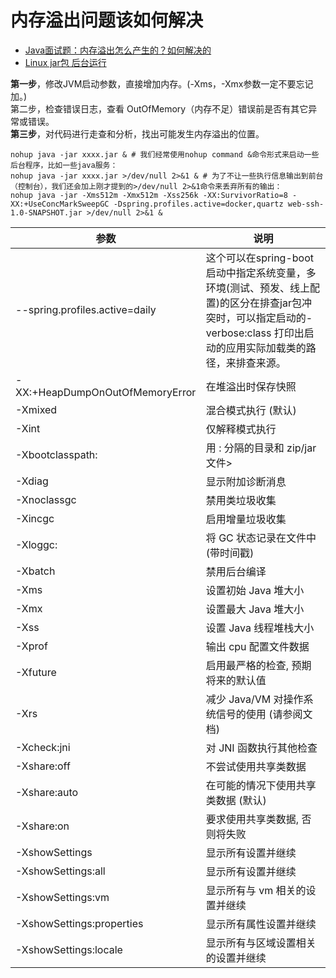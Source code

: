 # 内存溢出问题该如何解决

- [Java面试题：内存溢出怎么产生的？如何解决的](https://zhuanlan.zhihu.com/p/413237280)
- [Linux jar包 后台运行](https://blog.csdn.net/qq_30739519/article/details/51115075)

**第一步**，修改JVM启动参数，直接增加内存。(-Xms，-Xmx参数一定不要忘记加。)  
第二步，检查错误日志，查看 OutOfMemory（内存不足）错误前是否有其它异常或错误。  
**第三步**，对代码进行走查和分析，找出可能发生内存溢出的位置。

```shell
nohup java -jar xxxx.jar & # 我们经常使用nohup command &命令形式来启动一些后台程序，比如一些java服务：
nohup java -jar xxxx.jar >/dev/null 2>&1 & # 为了不让一些执行信息输出到前台（控制台），我们还会加上刚才提到的>/dev/null 2>&1命令来丢弃所有的输出：
nohup java -jar -Xms512m -Xmx512m -Xss256k -XX:SurvivorRatio=8 -XX:+UseConcMarkSweepGC -Dspring.profiles.active=docker,quartz web-ssh-1.0-SNAPSHOT.jar >/dev/null 2>&1 &
```

| 参数                            | 说明                                                                                                                                                                      |
| ------------------------------- | ------------------------------------------------------------------------------------------------------------------------------------------------------------------------- |
| --spring.profiles.active=daily  | 这个可以在spring-boot启动中指定系统变量，多环境(测试、预发、线上配置)的区分在排查jar包冲突时，可以指定启动的-verbose:class 打印出启动的应用实际加载类的路径，来排查来源。 |
| -XX:+HeapDumpOnOutOfMemoryError | 在堆溢出时保存快照                                                                                                                                                        |
| -Xmixed                         | 混合模式执行 (默认)                                                                                                                                                       |
| -Xint                           | 仅解释模式执行                                                                                                                                                            |
| -Xbootclasspath:                | 用 : 分隔的目录和 zip/jar 文件>                                                                                                                                           |
| -Xdiag                          | 显示附加诊断消息                                                                                                                                                          |
| -Xnoclassgc                     | 禁用类垃圾收集                                                                                                                                                            |
| -Xincgc                         | 启用增量垃圾收集                                                                                                                                                          |
| -Xloggc:                        | 将 GC 状态记录在文件中 (带时间戳)                                                                                                                                         |
| -Xbatch                         | 禁用后台编译                                                                                                                                                              |
| -Xms                            | 设置初始 Java 堆大小                                                                                                                                                      |
| -Xmx                            | 设置最大 Java 堆大小                                                                                                                                                      |
| -Xss                            | 设置 Java 线程堆栈大小                                                                                                                                                    |
| -Xprof                          | 输出 cpu 配置文件数据                                                                                                                                                     |
| -Xfuture                        | 启用最严格的检查, 预期将来的默认值                                                                                                                                        |
| -Xrs                            | 减少 Java/VM 对操作系统信号的使用 (请参阅文档)                                                                                                                            |
| -Xcheck:jni                     | 对 JNI 函数执行其他检查                                                                                                                                                   |
| -Xshare:off                     | 不尝试使用共享类数据                                                                                                                                                      |
| -Xshare:auto                    | 在可能的情况下使用共享类数据 (默认)                                                                                                                                       |
| -Xshare:on                      | 要求使用共享类数据, 否则将失败                                                                                                                                            |
| -XshowSettings                  | 显示所有设置并继续                                                                                                                                                        |
| -XshowSettings:all              | 显示所有设置并继续                                                                                                                                                        |
| -XshowSettings:vm               | 显示所有与 vm 相关的设置并继续                                                                                                                                            |
| -XshowSettings:properties       | 显示所有属性设置并继续                                                                                                                                                    |
| -XshowSettings:locale           | 显示所有与区域设置相关的设置并继续                                                                                                                                        |
